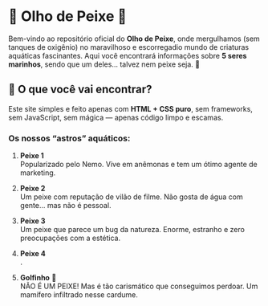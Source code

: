 # 🧿 Olho de Peixe 🧿

Bem-vindo ao repositório oficial do **Olho de Peixe**, onde mergulhamos (sem tanques de oxigênio) no maravilhoso e escorregadio mundo de criaturas aquáticas fascinantes. Aqui você encontrará informações sobre **5 seres marinhos**, sendo que um deles... talvez nem peixe seja. 🤔

## 🌊 O que você vai encontrar?

Este site simples e feito apenas com **HTML + CSS puro**, sem frameworks, sem JavaScript, sem mágica — apenas código limpo e escamas.

### Os nossos “astros” aquáticos:

1. **Peixe 1**   
   Popularizado pelo Nemo. Vive em anêmonas e tem um ótimo agente de marketing.

2. **Peixe 2**   
   Um peixe com reputação de vilão de filme. Não gosta de água com gente... mas não é pessoal.

3. **Peixe 3**   
   Um peixe que parece um bug da natureza. Enorme, estranho e zero preocupações com a estética.

4. **Peixe 4**   
    .

5. **Golfinho** 🐬  
   NÃO É UM PEIXE! Mas é tão carismático que conseguimos perdoar. Um mamífero infiltrado nesse cardume.

